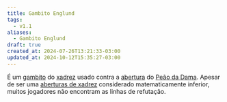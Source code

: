 ```yaml
---
title: Gambito Englund
tags:
  - v1.1
aliases:
  - Gambito Englund
draft: true
created_at: 2024-07-26T13:21:33-03:00
updated_at: 2024-10-12T15:35:27-03:00
---
```


É um [gambito](Xadrez_Gambito.md) do [xadrez](../../08/06/Xadrez.md) usado contra a [abertura](Xadrez_Aberturas.md) do [Peão da Dama](Xadrez_Abertura_de_Peao_da_Dama.md). Apesar de ser uma [aberturas de xadrez](Xadrez_Aberturas.md) considerado matematicamente inferior, muitos jogadores não encontram as linhas de refutação.